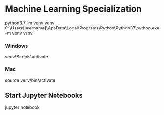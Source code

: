 # Machine Learning Specialization

python3.7 -m venv venv
C:\Users\[username]\AppData\Local\Programs\Python\Python37\python.exe -m venv venv


### Windows 
venv\Scripts\activate

### Mac
source venv/bin/activate


## Start Jupyter Notebooks
jupyter notebook